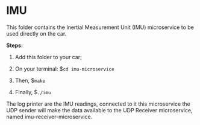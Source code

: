# IMU

This folder contains the Inertial Measurement Unit (IMU) microservice to be used directly on the car. 

**Steps:**

1. Add this folder to your car;

2. On your terminal: $`cd imu-microservice`

3. Then, $`make`

4. Finally, $`./imu`

The log printer are the IMU readings, connected to it this microservice the UDP sender will make the data available to the UDP Receiver microservice, named imu-receiver-microservice.

